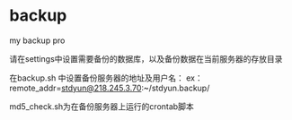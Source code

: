 backup
======

my backup pro


请在settings中设置需要备份的数据库，以及备份数据在当前服务器的存放目录


在backup.sh 中设置备份服务器的地址及用户名：
ex：
remote_addr=stdyun@218.245.3.70:~/stdyun.backup/ 


md5_check.sh为在备份服务器上运行的crontab脚本
